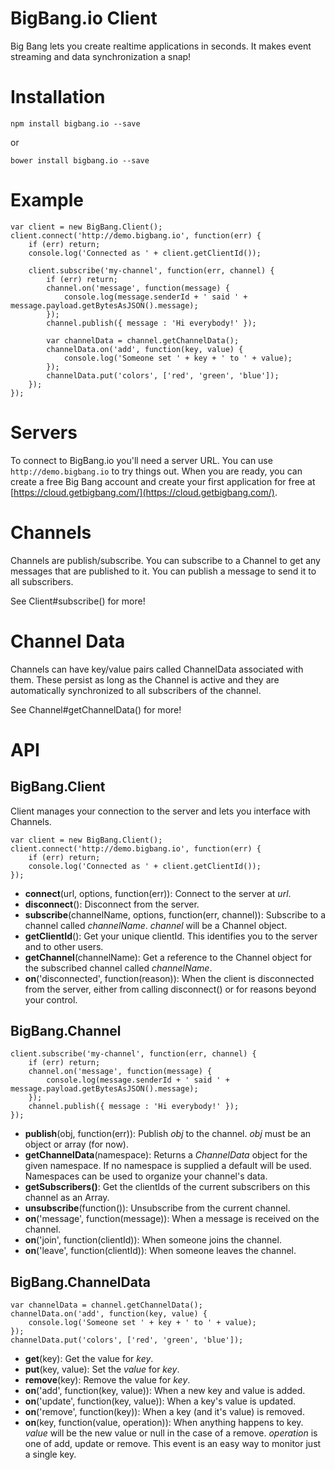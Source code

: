 BigBang.io Client
=================

Big Bang lets you create realtime applications in seconds.  It makes event streaming and data synchronization a snap!


Installation
============

    npm install bigbang.io --save
    
or

    bower install bigbang.io --save
    
Example
=======

	var client = new BigBang.Client();
	client.connect('http://demo.bigbang.io', function(err) {
	    if (err) return;
	    console.log('Connected as ' + client.getClientId());
	    
	    client.subscribe('my-channel', function(err, channel) {
	        if (err) return;
	        channel.on('message', function(message) {
	            console.log(message.senderId + ' said ' + message.payload.getBytesAsJSON().message);
	        });	        
	        channel.publish({ message : 'Hi everybody!' });

	        var channelData = channel.getChannelData();
	        channelData.on('add', function(key, value) {
	            console.log('Someone set ' + key + ' to ' + value);
	        });
	        channelData.put('colors', ['red', 'green', 'blue']);
	    });
	});


Servers
=======

To connect to BigBang.io you'll need a server URL. You can use `http://demo.bigbang.io` to try things out. When you are ready, you can create a free Big Bang account and create your first application for free
at [https://cloud.getbigbang.com/](https://cloud.getbigbang.com/).


Channels
========

Channels are publish/subscribe. You can subscribe to a Channel to get any
messages that are published to it. You can publish a message to send it to
all subscribers.

See Client#subscribe() for more!


Channel Data
============

Channels can have key/value pairs called ChannelData associated with them.
These persist as long as the Channel is active and they are automatically
synchronized to all subscribers of the channel.

See Channel#getChannelData() for more!


API
===

BigBang.Client
--------------

Client manages your connection to the server and lets you interface with Channels.

	var client = new BigBang.Client();
	client.connect('http://demo.bigbang.io', function(err) {
	    if (err) return;
	    console.log('Connected as ' + client.getClientId());
	});
	
* **connect**(url, options, function(err)): Connect to the server at *url*.
* **disconnect**(): Disconnect from the server.
* **subscribe**(channelName, options, function(err, channel)): Subscribe to a 	channel called *channelName*. *channel* will be a Channel object.
* **getClientId**(): Get your unique clientId. This identifies you to the server and
	to other users.
* **getChannel**(channelName): Get a reference to the Channel object for the 	subscribed channel called *channelName*.
* **on**('disconnected', function(reason)): When the client is disconnected 	from the server, either from calling disconnect() or for reasons beyond your 	control.
    
BigBang.Channel
---------------

    client.subscribe('my-channel', function(err, channel) {
        if (err) return;
        channel.on('message', function(message) {
            console.log(message.senderId + ' said ' + message.payload.getBytesAsJSON().message);
        });	        
        channel.publish({ message : 'Hi everybody!' });
    });

* **publish**(obj, function(err)): Publish *obj* to the channel. *obj* must be an object or array (for now).
* **getChannelData**(namespace): Returns a *ChannelData* object for the given namespace. If no namespace is supplied a default will be used. Namespaces can be used to organize your channel's data.
* **getSubscribers()**: Get the clientIds of the current subscribers on this channel as an Array.
* **unsubscribe**(function()): Unsubscribe from the current channel.
* **on**('message', function(message)): When a message is received on the channel.
* **on**('join', function(clientId)): When someone joins the channel.
* **on**('leave', function(clientId)): When someone leaves the channel.

BigBang.ChannelData
-------------------

    var channelData = channel.getChannelData();
    channelData.on('add', function(key, value) {
        console.log('Someone set ' + key + ' to ' + value);
    });
    channelData.put('colors', ['red', 'green', 'blue']);
	
* **get**(key): Get the value for *key*.
* **put**(key, value): Set the *value* for *key*.
* **remove**(key): Remove the value for *key*.
* **on**('add', function(key, value)): When a new key and value is added.
* **on**('update', function(key, value)): When a key's value is updated.
* **on**('remove', function(key)): When a key (and it's value) is removed.
* **on**(key, function(value, operation)): When anything happens to key. *value* will be the new 	value or null in the case of a remove. *operation* is one of add, update or remove. This 	event is an easy way to monitor just a single key.

